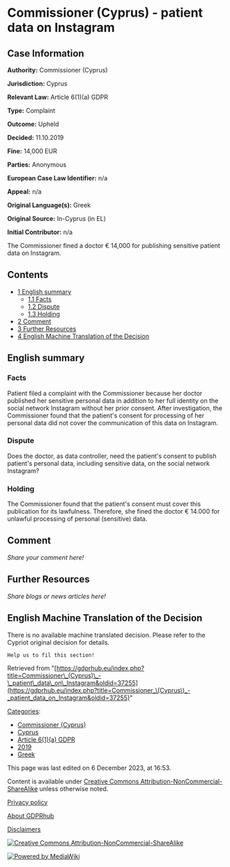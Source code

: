 # Commissioner (Cyprus) - patient data on Instagram

## Case Information

**Authority:** Commissioner (Cyprus)

**Jurisdiction:** Cyprus

**Relevant Law:** Article 6(1)(a) GDPR

**Type:** Complaint

**Outcome:** Upheld

**Decided:** 11.10.2019

**Fine:** 14,000 EUR

**Parties:** Anonymous

**European Case Law Identifier:** n/a

**Appeal:** n/a

**Original Language(s):** Greek

**Original Source:** In-Cyprus (in EL)

**Initial Contributor:** n/a

The Commissioner fined a doctor € 14,000 for publishing sensitive patient data on Instagram.

## Contents

*   [1 English summary](#English_summary)
    *   [1.1 Facts](#Facts)
    *   [1.2 Dispute](#Dispute)
    *   [1.3 Holding](#Holding)
*   [2 Comment](#Comment)
*   [3 Further Resources](#Further_Resources)
*   [4 English Machine Translation of the Decision](#English_Machine_Translation_of_the_Decision)

## English summary

### Facts

Patient filed a complaint with the Commissioner because her doctor published her sensitive personal data in addition to her full identity on the social network Instagram without her prior consent. After investigation, the Commissioner found that the patient's consent for processing of her personal data did not cover the communication of this data on Instagram.

### Dispute

Does the doctor, as data controller, need the patient's consent to publish patient's personal data, including sensitive data, on the social network Instagram?

### Holding

The Commissioner found that the patient's consent must cover this publication for its lawfulness. Therefore, she fined the doctor € 14.000 for unlawful processing of personal (sensitive) data.

## Comment

_Share your comment here!_

## Further Resources

_Share blogs or news articles here!_

## English Machine Translation of the Decision

There is no available machine translated decision. Please refer to the Cypriot original decision for details.

```
Help us to fil this section!

```

Retrieved from "[https://gdprhub.eu/index.php?title=Commissioner\_(Cyprus)\_-\_patient\_data\_on\_Instagram&oldid=37255](https://gdprhub.eu/index.php?title=Commissioner_\(Cyprus\)_-_patient_data_on_Instagram&oldid=37255)"

[Categories](/index.php?title=Special:Categories "Special:Categories"):

*   [Commissioner (Cyprus)](/index.php?title=Category:Commissioner_\(Cyprus\) "Category:Commissioner (Cyprus)")
*   [Cyprus](/index.php?title=Category:Cyprus "Category:Cyprus")
*   [Article 6(1)(a) GDPR](/index.php?title=Category:Article_6\(1\)\(a\)_GDPR "Category:Article 6(1)(a) GDPR")
*   [2019](/index.php?title=Category:2019 "Category:2019")
*   [Greek](/index.php?title=Category:Greek "Category:Greek")

This page was last edited on 6 December 2023, at 16:53.

Content is available under [Creative Commons Attribution-NonCommercial-ShareAlike](https://creativecommons.org/licenses/by-nc-sa/4.0/) unless otherwise noted.

[Privacy policy](/index.php?title=GDPRhub:Privacy_policy)

[About GDPRhub](/index.php?title=GDPRhub:About)

[Disclaimers](/index.php?title=GDPRhub:General_disclaimer)

[![Creative Commons Attribution-NonCommercial-ShareAlike](/resources/assets/licenses/cc-by-nc-sa.png)](https://creativecommons.org/licenses/by-nc-sa/4.0/)

[![Powered by MediaWiki](/resources/assets/poweredby_mediawiki_88x31.png)](https://www.mediawiki.org/)